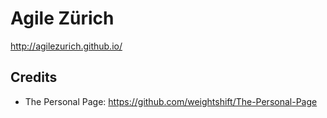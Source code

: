 ﻿Agile Zürich
=============================

http://agilezurich.github.io/

Credits
-------

* The Personal Page: https://github.com/weightshift/The-Personal-Page
